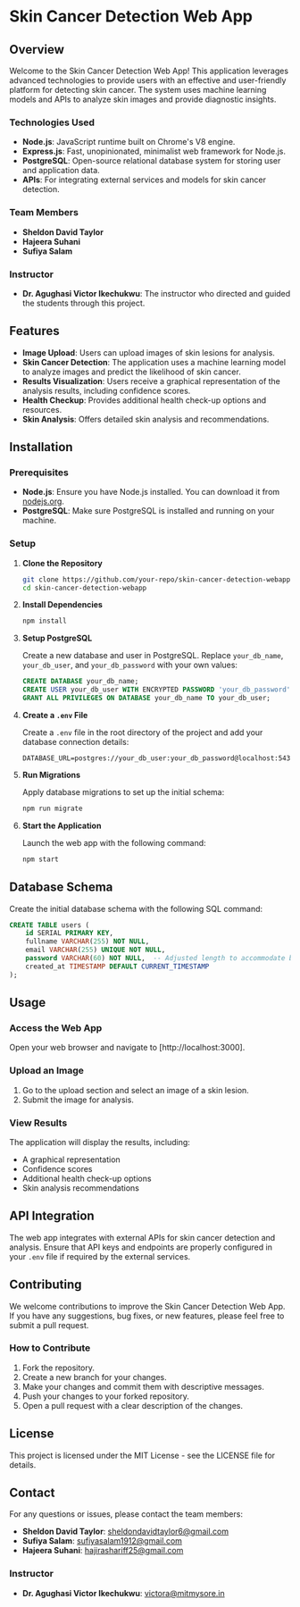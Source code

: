 

# Skin Cancer Detection Web App

## Overview

Welcome to the Skin Cancer Detection Web App! This application leverages advanced technologies to provide users with an effective and user-friendly platform for detecting skin cancer. The system uses machine learning models and APIs to analyze skin images and provide diagnostic insights.

### Technologies Used

- **Node.js**: JavaScript runtime built on Chrome's V8 engine.
- **Express.js**: Fast, unopinionated, minimalist web framework for Node.js.
- **PostgreSQL**: Open-source relational database system for storing user and application data.
- **APIs**: For integrating external services and models for skin cancer detection.

### Team Members

- **Sheldon David Taylor**
- **Hajeera Suhani**
- **Sufiya Salam**

### Instructor

- **Dr. Agughasi Victor Ikechukwu**: The instructor who directed and guided the students through this project.

## Features

- **Image Upload**: Users can upload images of skin lesions for analysis.
- **Skin Cancer Detection**: The application uses a machine learning model to analyze images and predict the likelihood of skin cancer.
- **Results Visualization**: Users receive a graphical representation of the analysis results, including confidence scores.
- **Health Checkup**: Provides additional health check-up options and resources.
- **Skin Analysis**: Offers detailed skin analysis and recommendations.

## Installation

### Prerequisites

- **Node.js**: Ensure you have Node.js installed. You can download it from [nodejs.org](https://nodejs.org/).
- **PostgreSQL**: Make sure PostgreSQL is installed and running on your machine.

### Setup

1. **Clone the Repository**

   ```bash
   git clone https://github.com/your-repo/skin-cancer-detection-webapp.git
   cd skin-cancer-detection-webapp
   ```

2. **Install Dependencies**

   ```bash
   npm install
   ```

3. **Setup PostgreSQL**

   Create a new database and user in PostgreSQL. Replace `your_db_name`, `your_db_user`, and `your_db_password` with your own values:

   ```sql
   CREATE DATABASE your_db_name;
   CREATE USER your_db_user WITH ENCRYPTED PASSWORD 'your_db_password';
   GRANT ALL PRIVILEGES ON DATABASE your_db_name TO your_db_user;
   ```

4. **Create a `.env` File**

   Create a `.env` file in the root directory of the project and add your database connection details:

   ```env
   DATABASE_URL=postgres://your_db_user:your_db_password@localhost:5432/your_db_name
   ```

5. **Run Migrations**

   Apply database migrations to set up the initial schema:

   ```bash
   npm run migrate
   ```

6. **Start the Application**

   Launch the web app with the following command:

   ```bash
   npm start
   ```

## Database Schema

Create the initial database schema with the following SQL command:

```sql
CREATE TABLE users (
    id SERIAL PRIMARY KEY,
    fullname VARCHAR(255) NOT NULL,
    email VARCHAR(255) UNIQUE NOT NULL,
    password VARCHAR(60) NOT NULL,  -- Adjusted length to accommodate bcrypt hashes
    created_at TIMESTAMP DEFAULT CURRENT_TIMESTAMP
);
```

## Usage

### Access the Web App

Open your web browser and navigate to [http://localhost:3000].

### Upload an Image

1. Go to the upload section and select an image of a skin lesion.
2. Submit the image for analysis.

### View Results

The application will display the results, including:

- A graphical representation
- Confidence scores
- Additional health check-up options
- Skin analysis recommendations

## API Integration

The web app integrates with external APIs for skin cancer detection and analysis. Ensure that API keys and endpoints are properly configured in your `.env` file if required by the external services.

## Contributing

We welcome contributions to improve the Skin Cancer Detection Web App. If you have any suggestions, bug fixes, or new features, please feel free to submit a pull request.

### How to Contribute

1. Fork the repository.
2. Create a new branch for your changes.
3. Make your changes and commit them with descriptive messages.
4. Push your changes to your forked repository.
5. Open a pull request with a clear description of the changes.

## License

This project is licensed under the MIT License - see the LICENSE file for details.

## Contact

For any questions or issues, please contact the team members:

- **Sheldon David Taylor**: sheldondavidtaylor6@gmail.com
- **Sufiya Salam**: sufiyasalam1912@gmail.com
- **Hajeera Suhani**: hajirashariff25@gmail.com

### Instructor

- **Dr. Agughasi Victor Ikechukwu**: victora@mitmysore.in

